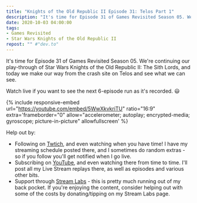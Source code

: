 ```yaml
---
title: "Knights of the Old Republic II Episode 31: Telos Part 1"
description: "It's time for Episode 31 of Games Revisited Season 05. We're continuing our play-through of Star Wars Knights of the Old Republic II: The Sith Lords, and today we make our way from the crash site on Telos and see what we can see."
date: 2020-10-03 04:00:00
tags:
- Games Revisited
- Star Wars Knights of the Old Republic II
repost: "" #"dev.to"
---
```


It's time for Episode 31 of Games Revisited Season 05. We're continuing our play-through of Star Wars Knights of the Old Republic II: The Sith Lords, and today we make our way from the crash site on Telos and see what we can see.

Watch live if you want to see the next 6-episode run as it's recorded. :smiley:
<!--more-->

{% include responsive-embed url="https://youtube.com/embed/5WwXkvkriTU" ratio="16:9" extra='frameborder="0" allow="accelerometer; autoplay; encrypted-media; gyroscope; picture-in-picture" allowfullscreen' %}

Help out by:
 * Following on [Twtich](https://twitch.tv/AnonJr_Live), and even watching when you have time! I have my streaming schedule posted there, and I sometimes do random extras - so if you follow you'll get notified when I go live.
 * Subscribing on [YouTube](http://www.youtube.com/channel/UCXafqhKHbkSUIrq0LAuu0tw), and even watching there from time to time. I'll post all my Live Stream replays there, as well as episodes and various other bits.
 * Support through [Stream Labs](https://streamlabs.com/anonjr_live) - this is pretty much running out of my back pocket. If you're enjoying the content, consider helping out with some of the costs by donating/tipping on my Stream Labs page.